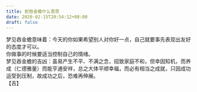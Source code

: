 ```yaml
---
title: 蛇吞金蟾什么意思
date: 2020-02-15T20:54:12+08:00
draft: false
---
```


梦见吞金蟾意味着：今天的你如果希望别人对你好一点，自己就要事先表现出友好的态度才可以。<br>
你做事的时候要适当控制自己的情绪。<br>
梦见吞金蟾的吉凶：虽易产生不平、不满之念，招致家庭不和，但幸因知机，而养成（仁德雅量）而能亨通安祥，总之大体平顺幸福，而必有相当之成就，只因成功运受到压制，故成功之后，恐难再伸展。<br>
【吉】